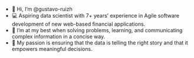 - 👋 Hi, I’m @gustavo-ruizh
- 💻 Aspiring data scientist with 7+ years’ experience in Agile software development of new web-based financial applications.
- 🌱 I’m at my best when solving problems, learning, and communicating complex information in a concise way.
- 💞️ My passion is ensuring that the data is telling the right story and that it empowers meaningful decisions. 

<!---
gustavo-ruizh/gustavo-ruizh is a ✨ special ✨ repository because its `README.md` (this file) appears on your GitHub profile.
You can click the Preview link to take a look at your changes.
--->
